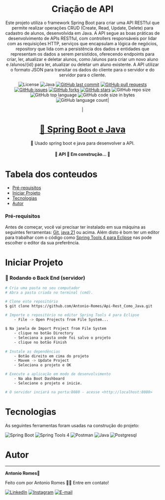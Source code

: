 
<h1 align="center">Criação de API </h1>
<p align="center">Este projeto utiliza o framework Spring Boot para criar uma API RESTful que permite realizar operações CRUD (Create, Read, Update, Delete) para cadastro de alunos, desenvolvida em Java. A API segue as boas práticas de desenvolvimento de APIs RESTful, com controllers responsáveis por lidar com as requisições HTTP, serviços que encapsulam a lógica de negócios, repository que lida com a persistência dos dados e entidades que representam os dados a serem persistidos, oferecendo endpoints para criar, ler, atualizar e deletar alunos, como /alunos para criar um novo aluno e /alunos/{id} para ler, atualizar ou deletar um aluno existente. A API utilizar o formato JSON para transitar os dados do cliente para o servidor e do servidor para o cliente.</p>

 <div align="center">
	 
![License](https://img.shields.io/badge/license-MIT-blue.svg) 
![Java](https://img.shields.io/badge/Java-v21-orange.svg) 
[![GitHub last commit](https://img.shields.io/github/last-commit/Antonio-Romes/Api-Rest_Como_Java)](https://github.com/Antonio-Romes/Api-Rest_Como_Java/commits/master)
[![GitHub pull requests](https://img.shields.io/github/issues-pr-raw/Antonio-Romes/Api-Rest_Como_Java)](https://github.com/Antonio-Romes/Api-Rest_Como_Java/pulls)
[![GitHub issues](https://img.shields.io/github/issues/Antonio-Romes/Api-Rest_Como_Java)](https://github.com/Antonio-Romes/Api-Rest_Como_Java/issues)
[![GitHub forks](https://img.shields.io/github/forks/Antonio-Romes/Api-Rest_Como_Java)](https://github.com/Antonio-Romes/Api-Rest_Como_Java/network)
[![GitHub stars](https://img.shields.io/github/stars/Antonio-Romes/Api-Rest_Como_Java)](https://github.com/Antonio-Romes/Api-Rest_Como_Java/stargazers)
![GitHub repo size](https://img.shields.io/github/repo-size/Antonio-Romes/Api-Rest_Como_Java)
![GitHub top language](https://img.shields.io/github/languages/top/Antonio-Romes/Api-Rest_Como_Java.svg)
![GitHub code size in bytes](https://img.shields.io/github/languages/code-size/Antonio-Romes/Api-Rest_Como_Java)
![GitHub language count](https://img.shields.io/github/languages/count/Antonio-Romes/Api-Rest_Como_Java)|

|




 </div>
 
<h1 align="center">
    <a href="https://pt-br.reactjs.org/">🔗 Spring Boot e Java</a>
</h1>
<p align="center">🚀 Usado spring boot e java para desenvolver a API.</p> 

<h4 align="center"> 
	🚧  API 🚀 Em construção...  🚧
</h4>

Tabela dos conteudos
=================
  
 * [Pré-requisitos](#pré-requisitos)
 * [Iniciar Projeto](#iniciar-projeto)
 * [Tecnologias](#tecnologias)
 * [Autor](#autor)

   
### Pré-requisitos

Antes de começar, você vai precisar ter instalado em sua máquina as seguintes ferramentas:
[Git](https://git-scm.com), [java 21](https://www.oracle.com/br/java/technologies/downloads/#java21) ou acima. 
Além disto é bom ter um editor para trabalhar com o código como  [Spring Tools 4 para Eclipse](https://spring.io/tools) nas pode escolher o editor da sua preferência.

# Iniciar Projeto
### 🎲 Rodando o Back End (servidor)

```bash
# Cria uma pasta no seu computador
# Abra a pasta criada no terminal (cmd).

# Clone este repositório
$ git clone https://github.com/Antonio-Romes/Api-Rest_Como_Java.git

# Importe o repositório no editor Spring Tools 4 para Eclipse
	- File -> Open Projects from File System...
 
$ Na janela de Import Project from File System
	- clique no botão Directory
	- Seleciona a pasta onde foi salvo o projeto
	- clique no botão Finish
 
# Instale as dependências
	- Botão direito em cima do projeto
	- Mavem -> Update Project
	- Seleciona o projeto e OK

# Execute a aplicação em modo de desenvolvimento
	- Na aba Boot Dashboard
	- Selecione o projeto e inicie.

# O servidor inciará na porta:8080 - acesse <http://localhost:8080>
```


# Tecnologias 

As seguintes ferramentas foram usadas na construção do projeto:

![Spring Boot](https://img.shields.io/badge/Spring%20Boot-6DB33F.svg?style=for-the-badge&logo=Spring-Boot&logoColor=white)
![Spring Tools 4](https://img.shields.io/badge/Spring%20Tools%204-6DB33F.svg?style=for-the-badge&logo=Spring&logoColor=white) 
![Postman](https://img.shields.io/badge/Postman-FF6C37.svg?style=for-the-badge&logo=Postman&logoColor=white)
![Java](https://img.shields.io/badge/Java-ED8B00?style=for-the-badge&logo=openjdk&logoColor=white)
![Postgresql](https://img.shields.io/badge/PostgreSQL-4169E1.svg?style=for-the-badge&logo=PostgreSQL&logoColor=white)

  # Autor
---

 <b>Antonio Romes</b>🚀

Feito com por Antonio Romes 👋🏽 Entre em contato!

[![LinkedIn](https://img.shields.io/badge/LinkedIn-0077B5?style=for-the-badge&logo=linkedin&logoColor=white)](https://www.linkedin.com/in/antonio-romes/)
[![Instagram](https://img.shields.io/badge/Instagram-E4405F?style=for-the-badge&logo=instagram&logoColor=white)](https://www.instagram.com/antonio_romes_lima/)
[![E-mail](https://img.shields.io/badge/-Email-0077B5?style=for-the-badge&logo=microsoft-outlook&logoColor=007BFF)](mailto:antonioromes1@hotmail.com) 
